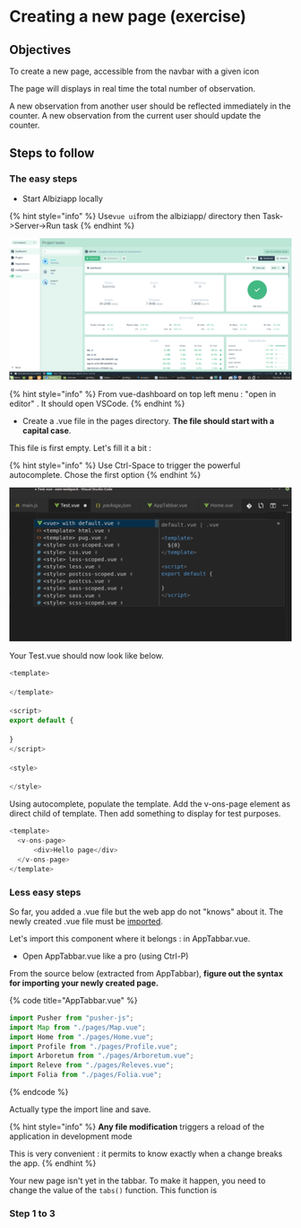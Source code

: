 # Creating a new page \(exercise\)

## Objectives

To create a new page, accessible from the navbar with a given icon

 The page will displays in real time the total number of observation. 

A new observation from another user should be reflected immediately in the counter. A new observation from the current user should update the counter.

## Steps to follow

### The easy steps

* Start Albiziapp locally 

{% hint style="info" %}
Use`vue ui`from the albiziapp/ directory then Task-&gt;Server-&gt;Run task 
{% endhint %}

![Expected output](../.gitbook/assets/image%20%281%29.png)

{% hint style="info" %}
From vue-dashboard on top left menu : "open in editor" . It should open VSCode.
{% endhint %}

* Create a .vue file in the pages directory. **The file should start with a capital case**.

This file is first empty. Let's fill it a bit :

{% hint style="info" %}
Use Ctrl-Space to trigger the powerful autocomplete. Chose the first option
{% endhint %}

![](../.gitbook/assets/image%20%286%29.png)

Your Test.vue should now look like below.

```javascript
<template>
  
</template>

<script>
export default {

}
</script>

<style>

</style>
```

Using autocomplete, populate the template. Add the v-ons-page element as direct child of template. Then add something to display for test purposes.

```javascript
<template>
  <v-ons-page>
      <div>Hello page</div>
  </v-ons-page>
</template>
```

### Less easy steps

So far, you added a .vue file but the web app do not "knows" about it. The newly created .vue file must be [imported](https://vuejs.org/v2/guide/single-file-components.html#Introduction). 

Let's import this component where it belongs : in AppTabbar.vue.

* Open AppTabbar.vue like a pro \(using Ctrl-P\)

From the source below \(extracted from AppTabbar\), **figure out the syntax for importing your newly created page.**  

{% code title="AppTabbar.vue" %}
```javascript
import Pusher from "pusher-js";
import Map from "./pages/Map.vue";
import Home from "./pages/Home.vue";
import Profile from "./pages/Profile.vue";
import Arboretum from "./pages/Arboretum.vue";
import Releve from "./pages/Releves.vue";
import Folia from "./pages/Folia.vue";

```
{% endcode %}

Actually type the import line and save. 

{% hint style="info" %}
**Any file modification** triggers a reload of the application in development mode

This is very convenient : it permits to know exactly when a change breaks the app.
{% endhint %}

Your new page isn't yet in the tabbar. To make it happen, you need to change the value of the `tabs()` function. This function is 



### Step 1 to 3



